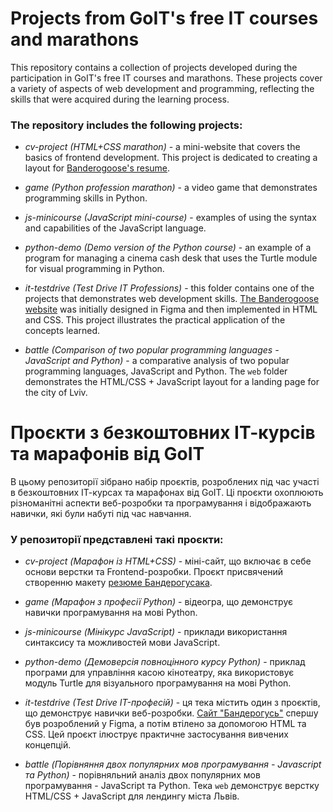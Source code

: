 # Projects from GoIT's free IT courses and marathons

This repository contains a collection of projects developed during the participation in GoIT's free IT courses and marathons. These projects cover a variety of aspects of web development and programming, reflecting the skills that were acquired during the learning process.

### The repository includes the following projects:

- _cv-project (HTML+CSS marathon)_ - a mini-website that covers the basics of frontend development. This project is dedicated to creating a layout for <a href="https://timely-quokka-fb62e1.netlify.app/">Banderogoose's resume</a>.

- _game (Python profession marathon)_ - a video game that demonstrates programming skills in Python.

- _js-minicourse (JavaScript mini-course)_ - examples of using the syntax and capabilities of the JavaScript language.

- _python-demo (Demo version of the Python course)_ - an example of a program for managing a cinema cash desk that uses the Turtle module for visual programming in Python.

- _it-testdrive (Test Drive IT Professions)_ - this folder contains one of the projects that demonstrates web development skills. <a href="https://wondrous-fairy-f09f78.netlify.app/">The Banderogoose website</a> was initially designed in Figma and then implemented in HTML and CSS. This project illustrates the practical application of the concepts learned.

- _battle (Comparison of two popular programming languages - JavaScript and Python)_ - a comparative analysis of two popular programming languages, JavaScript and Python. The `web` folder demonstrates the HTML/CSS + JavaScript layout for a landing page for the city of Lviv.

# Проєкти з безкоштовних ІТ-курсів та марафонів від GoIT

В цьому репозиторії зібрано набір проєктів, розроблених під час участі в безкоштовних ІТ-курсах та марафонах від GoIT.
Ці проєкти охоплюють різноманітні аспекти веб-розробки та програмування і відображають навички, які були набуті під час навчання.

### У репозиторії представлені такі проєкти:

- _cv-project (Марафон із HTML+CSS)_ - міні-сайт, що включає в себе основи верстки та Frontend-розробки. Проєкт присвячений створенню макету <a href="https://timely-quokka-fb62e1.netlify.app/">резюме Бандерогусака</a>.

- _game (Марафон з професії Python)_ - відеогра, що демонструє навички програмування на мові Python.

- _js-minicourse (Мінікурс JavaScript)_ - приклади використання синтаксису та можливостей мови JavaScript.

- _python-demo (Демоверсія повноцінного курсу Python)_ - приклад програми для управління касою кінотеатру, яка використовує модуль Turtle для візуального програмування на мові Python.

- _it-testdrive (Test Drive IT-професій)_ - ця тека містить один з проєктів, що демонструє навички веб-розробки. <a href="https://wondrous-fairy-f09f78.netlify.app/">Сайт "Бандерогусь"</a> спершу був розроблений у Figma, а потім втілено за допомогою HTML та CSS. Цей проєкт ілюструє практичне застосування вивчених концепцій.

- _battle (Порівняння двох популярних мов програмування - Javascript та Python)_ - порівняльний аналіз двох популярних мов програмування - JavaScript та Python. Тека `web` демонструє верстку HTML/CSS + JavaScript для лендингу міста Львів.
